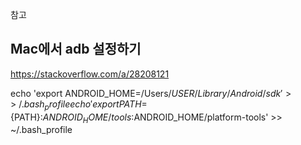 

참고

## Mac에서 adb 설정하기
https://stackoverflow.com/a/28208121

echo 'export ANDROID_HOME=/Users/$USER/Library/Android/sdk' >> ~/.bash_profile
echo 'export PATH=${PATH}:$ANDROID_HOME/tools:$ANDROID_HOME/platform-tools' >> ~/.bash_profile

